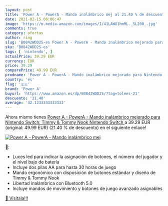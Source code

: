 ```yaml
---
layout: post
title: 'Power A - PowerA - Mando inalámbrico mej al 21.40 % de descuento'
date: 2021-02-15 06:06:47
image: 'https://m.media-amazon.com/images/I/41LAWO1hmML._SL200_.jpg'
comments: true
category: ofertas
author: ring
slug: 'B0842WDD2S-es Power A - PowerA - Mando inalámbrico mejorado para...'
sku: 'B0842WDD2S-es'
tags: [ 'nintendo', ]
actualPrice: 39.29 EUR
currency: EUR
price: 39.29
comparePrice: 49.99 EUR
prodname: 'Power A - PowerA - Mando inalámbrico mejorado para Nintendo Switch: Timmy & Tommy Nook  Nintendo Switch '
country: 'es'
flag: '🇪🇸'
brand: 'Power A'
buyurl: 'https://www.amazon.es/dp/B0842WDD2S/?tag=tolees-21'
descuento: '21.40'
average: '42.1233333333333'
---
```


Ahora mismo tienes [Power A - PowerA - Mando inalámbrico mejorado para Nintendo Switch: Timmy & Tommy Nook  Nintendo Switch ](https://www.amazon.es/dp/B0842WDD2S/?tag=tolees-21) a 39.29 EUR (original: 49.99 EUR) (21.40 %  de descuento) en el siguiente enlace!

[![Power A - PowerA - Mando inalámbrico mej](https://m.media-amazon.com/images/I/41LAWO1hmML._SL200_.jpg)](https://www.amazon.es/dp/B0842WDD2S/?tag=tolees-21)

🔎:

- Luces led para indicar la asignación de botones, el número del jugador y el nivel bajo de batería
- Incluye dos pilas AA para hasta 30 horas de juego
- Mando ergonómico con disposición de botones estándar y diseño de Timmy & Tommy Nook
- Libertad inalámbrica con Bluetooth 5.0
- Incluye mandos de movimiento y botones de juego avanzado asignables

[🛒 Visítala!!!](https://www.amazon.es/dp/B0842WDD2S/?tag=tolees-21)
